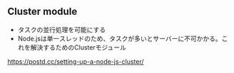 ## Cluster module

- タスクの並行処理を可能にする
- Node.jsは単一スレッドのため、タスクが多いとサーバーに不可かかる。これを解決するためのClusterモジュール

https://postd.cc/setting-up-a-node-js-cluster/